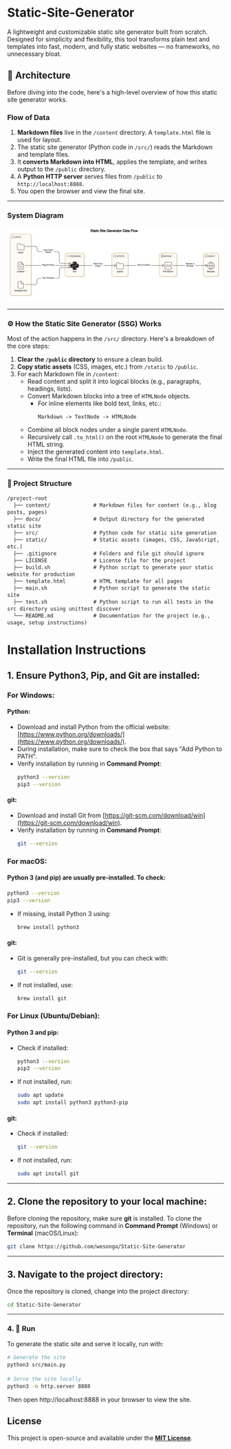 # Static-Site-Generator

A lightweight and customizable static site generator built from scratch. Designed for simplicity and flexibility, this tool transforms plain text and templates into fast, modern, and fully static websites — no frameworks, no unnecessary bloat.

## 📐 Architecture

Before diving into the code, here's a high-level overview of how this static site generator works.

### Flow of Data

1. **Markdown files** live in the `/content` directory. A `template.html` file is used for layout.
2. The static site generator (Python code in `/src/`) reads the Markdown and template files.
3. It **converts Markdown into HTML**, applies the template, and writes output to the `/public` directory.
4. A **Python HTTP server** serves files from `/public` to `http://localhost:8888`.
5. You open the browser and view the final site.

---

### System Diagram

![Architecture Diagram](static/images/architecture.png) 

---

### ⚙️ How the Static Site Generator (SSG) Works

Most of the action happens in the `/src/` directory. Here's a breakdown of the core steps:

1. **Clear the `/public` directory** to ensure a clean build.
2. **Copy static assets** (CSS, images, etc.) from `/static` to `/public`.
3. For each Markdown file in `/content`:
   - Read content and split it into logical blocks (e.g., paragraphs, headings, lists).
   - Convert Markdown blocks into a tree of `HTMLNode` objects.
     - For inline elements like bold text, links, etc.:
       ```
       Markdown -> TextNode -> HTMLNode
       ```
   - Combine all block nodes under a single parent `HTMLNode`.
   - Recursively call `.to_html()` on the root `HTMLNode` to generate the final HTML string.
   - Inject the generated content into `template.html`.
   - Write the final HTML file into `/public`.

---

### 📂 Project Structure

```
/project-root
  ├── content/              # Markdown files for content (e.g., blog posts, pages)
  ├── docs/                 # Output directory for the generated static site
  ├── src/                  # Python code for static site generation
  ├── static/               # Static assets (images, CSS, JavaScript, etc.)
  ├── .gitignore            # Folders and file git should ignore
  ├── LICENSE               # License file for the project
  ├── build.sh              # Python script to generate your static website for production
  ├── template.html         # HTML template for all pages
  ├── main.sh               # Python script to generate the static site
  ├── test.sh               # Python script to run all tests in the src directory using unittest discover
  └── README.md             # Documentation for the project (e.g., usage, setup instructions)
```

# Installation Instructions

## 1. Ensure Python3, Pip, and Git are installed:

### For Windows:
#### Python:
- Download and install Python from the official website: [https://www.python.org/downloads/](https://www.python.org/downloads/).
- During installation, make sure to check the box that says "Add Python to PATH".
- Verify installation by running in **Command Prompt**:
    ```bash
    python3 --version
    pip3 --version
    ```

#### git:
- Download and install Git from [https://git-scm.com/download/win](https://git-scm.com/download/win).
- Verify installation by running in **Command Prompt**:
    ```bash
    git --version
    ```

### For macOS:
#### Python 3 (and pip) are usually pre-installed. To check:
```bash
python3 --version
pip3 --version
```
- If missing, install Python 3 using:
    ```bash
    brew install python3
    ```

#### git:
- Git is generally pre-installed, but you can check with:
    ```bash
    git --version
    ```
- If not installed, use:
    ```bash
    brew install git
    ```

### For Linux (Ubuntu/Debian):
#### Python 3 and pip:
- Check if installed:
    ```bash
    python3 --version
    pip3 --version
    ```
- If not installed, run:
    ```bash
    sudo apt update
    sudo apt install python3 python3-pip
    ```

#### git:
- Check if installed:
    ```bash
    git --version
    ```
- If not installed, run:
    ```bash
    sudo apt install git
    ```

---

## 2. Clone the repository to your local machine:
Before cloning the repository, make sure **git** is installed. To clone the repository, run the following command in **Command Prompt** (Windows) or **Terminal** (macOS/Linux):

```bash
git clone https://github.com/wesonga/Static-Site-Generator
```

---

## 3. Navigate to the project directory:
Once the repository is cloned, change into the project directory:

```bash
cd Static-Site-Generator
```

---

### 4. 🚀 Run

To generate the static site and serve it locally, run with:

```bash
# Generate the site
python3 src/main.py

# Serve the site locally
python3 -m http.server 8888
```

Then open http://localhost:8888 in your browser to view the site.

## License
This project is open-source and available under the **[MIT License](LICENSE)**.